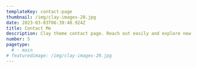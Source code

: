 ```yaml
---
templateKey: contact-page
thumbnail: /img/clay-images-20.jpg
date: 2023-03-03T06:39:40.924Z
title: Contact Me
description: Clay theme contact page. Reach out easily and explore new opportunities. Your journey starts here.
number: 5
pagetype:
  # - main
# featuredimage: /img/clay-images-20.jpg
---
```

